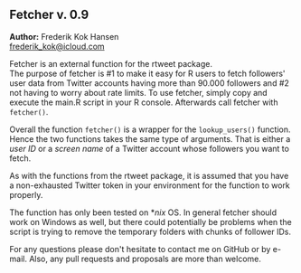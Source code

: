 ## Fetcher v. 0.9

**Author:** Frederik Kok Hansen  
frederik_kok@icloud.com

Fetcher is an external function for the rtweet package.  
The purpose of fetcher is #1 to make it easy for R users to fetch followers' user data from Twitter accounts having more than 90.000 followers and #2 not having to worry about rate limits.
To use fetcher, simply copy and execute the main.R script in your R console. Afterwards call fetcher with `fetcher()`.

Overall the function `fetcher()` is a wrapper for the `lookup_users()` function. Hence the two functions takes the same type of arguments. That is either a *user ID* or a *screen name* of a Twitter account whose followers you want to fetch.

As with the functions from the rtweet package, it is assumed that you have a non-exhausted Twitter token in your environment for the function to work properly. 

The function has only been tested on **nix* OS. In general fetcher should work on Windows as well, but there could potentially be problems when the script is trying to remove the temporary folders with chunks of follower IDs.

For any questions please don't hesitate to contact me on GitHub or by e-mail. Also, any pull requests and proposals are more than welcome.
